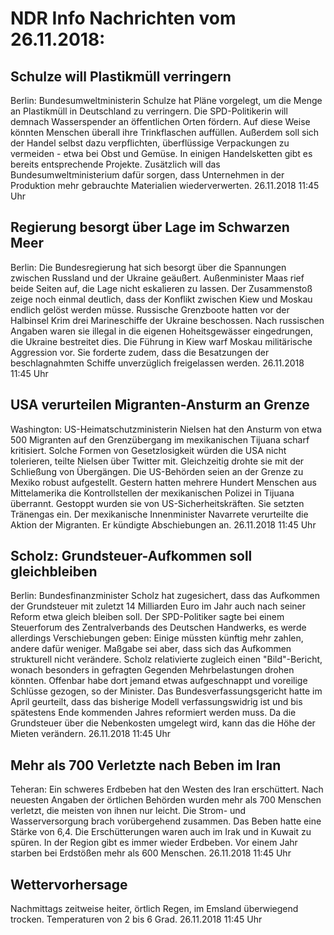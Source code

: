 # NDR Info Nachrichten vom 26.11.2018:


## Schulze will Plastikmüll verringern
Berlin:	Bundesumweltministerin Schulze hat Pläne vorgelegt, um die Menge an Plastikmüll in Deutschland zu verringern. Die SPD-Politikerin will demnach Wasserspender an öffentlichen Orten fördern. Auf diese Weise könnten Menschen überall ihre Trinkflaschen auffüllen. Außerdem soll sich der Handel selbst dazu verpflichten, überflüssige Verpackungen zu vermeiden - etwa bei Obst und Gemüse. In einigen Handelsketten gibt es bereits entsprechende Projekte. Zusätzlich will das Bundesumweltministerium dafür sorgen, dass Unternehmen in der Produktion mehr gebrauchte Materialien wiederverwerten. 26.11.2018 11:45 Uhr 

## Regierung besorgt über Lage im Schwarzen Meer
Berlin:	Die Bundesregierung hat sich besorgt über die Spannungen zwischen Russland und der Ukraine geäußert. Außenminister Maas rief beide Seiten auf, die Lage nicht eskalieren zu lassen. Der Zusammenstoß zeige noch einmal deutlich, dass der Konflikt zwischen Kiew und Moskau endlich gelöst werden müsse. Russische Grenzboote hatten vor der Halbinsel Krim drei Marineschiffe der Ukraine beschossen. Nach russischen Angaben waren sie illegal in die eigenen Hoheitsgewässer eingedrungen, die Ukraine bestreitet dies. Die Führung in Kiew warf Moskau militärische Aggression vor. Sie forderte zudem, dass die Besatzungen der beschlagnahmten Schiffe unverzüglich freigelassen werden. 26.11.2018 11:45 Uhr 

## USA verurteilen Migranten-Ansturm an Grenze
Washington:      US-Heimatschutzministerin Nielsen hat den Ansturm von etwa 500 Migranten auf den Grenzübergang im mexikanischen Tijuana scharf kritisiert. Solche Formen von Gesetzlosigkeit würden die USA nicht tolerieren, teilte Nielsen über Twitter mit. Gleichzeitig drohte sie mit der Schließung von Übergängen. Die US-Behörden seien an der Grenze zu Mexiko robust aufgestellt. Gestern hatten mehrere Hundert Menschen aus Mittelamerika die Kontrollstellen der mexikanischen Polizei in Tijuana überrannt. Gestoppt wurden sie von US-Sicherheitskräften. Sie setzten Tränengas ein. Der mexikanische Innenminister Navarrete verurteilte die Aktion der Migranten. Er kündigte Abschiebungen an. 26.11.2018 11:45 Uhr 

## Scholz: Grundsteuer-Aufkommen soll gleichbleiben
Berlin: Bundesfinanzminister Scholz hat zugesichert, dass das Aufkommen der Grundsteuer mit zuletzt 14 Milliarden Euro im Jahr auch nach seiner Reform etwa gleich bleiben soll. Der SPD-Politiker sagte bei einem Steuerforum des Zentralverbands des Deutschen Handwerks, es werde allerdings Verschiebungen geben: Einige müssten künftig mehr zahlen, andere dafür weniger. Maßgabe sei aber, dass sich das Aufkommen strukturell nicht verändere. Scholz relativierte zugleich einen "Bild"-Bericht, wonach besonders in gefragten Gegenden Mehrbelastungen drohen könnten. Offenbar habe dort jemand etwas aufgeschnappt und voreilige Schlüsse gezogen, so der Minister. Das Bundesverfassungsgericht hatte im April geurteilt, dass das bisherige Modell verfassungswidrig ist und bis spätestens Ende kommenden Jahres reformiert werden muss. Da die Grundsteuer über die Nebenkosten umgelegt wird, kann das die Höhe der Mieten verändern. 26.11.2018 11:45 Uhr 

## Mehr als 700 Verletzte nach Beben im Iran
Teheran: Ein schweres Erdbeben hat den Westen des Iran erschüttert. Nach neuesten Angaben der örtlichen Behörden wurden mehr als 700 Menschen verletzt, die meisten von ihnen nur leicht. Die Strom- und Wasserversorgung brach vorübergehend zusammen. Das Beben hatte eine Stärke von 6,4. Die Erschütterungen waren auch im Irak und in Kuwait zu spüren. In der Region gibt es immer wieder Erdbeben. Vor einem Jahr starben bei Erdstößen mehr als 600 Menschen. 26.11.2018 11:45 Uhr 

## Wettervorhersage
Nachmittags zeitweise heiter, örtlich Regen, im Emsland überwiegend trocken. Temperaturen von 2 bis 6 Grad. 26.11.2018 11:45 Uhr 
